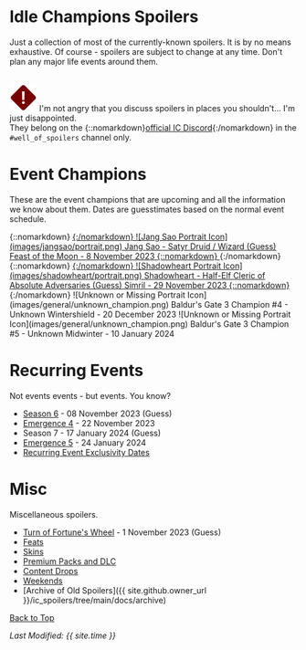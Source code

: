 # Idle Champions Spoilers

Just a collection of most of the currently-known spoilers. It is by no means exhaustive. Of course - spoilers are subject to change at any time. Don't plan any major life events around them.

<br/><span class="spoilerWarningRow">
<span class="spoilerWarningIcon">![Warning Icon](images/general/warning.png)</span>
<span class="spoilerWarning">I'm not angry that you discuss spoilers in places you shouldn't... I'm just disappointed.<br/>They belong on the {::nomarkdown}<a href="https://discord.gg/idlechampions" target="_blank">official IC Discord</a>{:/nomarkdown} in the `#well_of_spoilers` channel only.</span>
</span>

# Event Champions

These are the event champions that are upcoming and all the information we know about them. Dates are guesstimates based on the normal event schedule.

<span class="indexChampionTableColumn">
{::nomarkdown}
<a href="jangsao.html">
{:/nomarkdown}
    <span class="indexChampionTableRow">
        <span class="indexChampionTableIcon">
            ![Jang Sao Portrait Icon](images/jangsao/portrait.png)
        </span>
        <span class="indexChampionTableInfo">
            <span class="indexChampionTableChampion">
                Jang Sao&nbsp;<span class="indexChampionTableNoLink">- Satyr Druid / Wizard (Guess)</span>
            </span>
            <span class="indexChampionTableEvent">
                <span class="indexChampionTableNoLink">Feast of the Moon - 8 November 2023</span>
            </span>
        </span>
    </span>
{::nomarkdown}
</a>
{:/nomarkdown}
{::nomarkdown}
<a href="shadowheart.html">
{:/nomarkdown}
    <span class="indexChampionTableRow">
        <span class="indexChampionTableIcon">
            ![Shadowheart Portrait Icon](images/shadowheart/portrait.png)
        </span>
        <span class="indexChampionTableInfo">
            <span class="indexChampionTableChampion">
                Shadowheart&nbsp;<span class="indexChampionTableNoLink">- Half-Elf Cleric of Absolute Adversaries (Guess)</span>
            </span>
            <span class="indexChampionTableEvent">
                <span class="indexChampionTableNoLink">Simril - 29 November 2023</span>
            </span>
        </span>
    </span>
{::nomarkdown}
</a>
{:/nomarkdown}
    <span class="indexChampionTableRowNoHover">
        <span class="indexChampionTableIcon">
            ![Unknown or Missing Portrait Icon](images/general/unknown_champion.png)
        </span>
        <span class="indexChampionTableInfo">
            <span class="indexChampionTableChampion">
                Baldur's Gate 3 Champion #4&nbsp;<span class="indexChampionTableNoLink">- Unknown</span>
            </span>
            <span class="indexChampionTableEvent">
                <span class="indexChampionTableNoLink">Wintershield - 20 December 2023</span>
            </span>
        </span>
    </span>
    <span class="indexChampionTableRowNoHover">
        <span class="indexChampionTableIcon">
            ![Unknown or Missing Portrait Icon](images/general/unknown_champion.png)
        </span>
        <span class="indexChampionTableInfo">
            <span class="indexChampionTableChampion">
                Baldur's Gate 3 Champion #5&nbsp;<span class="indexChampionTableNoLink">- Unknown</span>
            </span>
            <span class="indexChampionTableEvent">
                <span class="indexChampionTableNoLink">Midwinter - 10 January 2024</span>
            </span>
        </span>
    </span>
</span>

# Recurring Events

Not events events - but events. You know?

* [Season 6](season_6.md) - 08 November 2023 (Guess)
* [Emergence 4](emergence_4.md) - 22 November 2023
* Season 7 - 17 January 2024 (Guess)
* [Emergence 5](emergence_5.md) - 24 January 2024
* [Recurring Event Exclusivity Dates](postrecurringevent.html)

# Misc

Miscellaneous spoilers.

* [Turn of Fortune's Wheel](campaign_fortuneswheel.md) - 1 November 2023 (Guess)
* [Feats](feats.md)
* [Skins](skins.md)
* [Premium Packs and DLC](premium.md)
* [Content Drops](contentdrops.md)
* [Weekends](weekends.md)
* [Archive of Old Spoilers]({{ site.github.owner_url }}/ic_spoilers/tree/main/docs/archive)

[Back to Top](#top)

*Last Modified: {{ site.time }}*